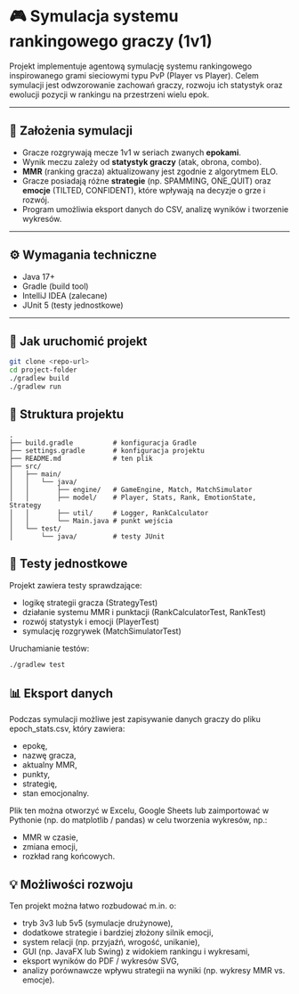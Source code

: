# 🎮 Symulacja systemu rankingowego graczy (1v1)

Projekt implementuje agentową symulację systemu rankingowego inspirowanego grami sieciowymi typu PvP (Player vs Player). Celem symulacji jest odwzorowanie zachowań graczy, rozwoju ich statystyk oraz ewolucji pozycji w rankingu na przestrzeni wielu epok.

---

## 📌 Założenia symulacji

- Gracze rozgrywają mecze 1v1 w seriach zwanych **epokami**.
- Wynik meczu zależy od **statystyk graczy** (atak, obrona, combo).
- **MMR** (ranking gracza) aktualizowany jest zgodnie z algorytmem ELO.
- Gracze posiadają różne **strategie** (np. SPAMMING, ONE_QUIT) oraz **emocje** (TILTED, CONFIDENT), które wpływają na decyzje o grze i rozwój.
- Program umożliwia eksport danych do CSV, analizę wyników i tworzenie wykresów.

---

## ⚙️ Wymagania techniczne

- Java 17+
- Gradle (build tool)
- IntelliJ IDEA (zalecane)
- JUnit 5 (testy jednostkowe)

---

## 🚀 Jak uruchomić projekt

```bash
git clone <repo-url>
cd project-folder
./gradlew build
./gradlew run
```
## 📁 Struktura projektu
```
.
├── build.gradle          # konfiguracja Gradle
├── settings.gradle       # konfiguracja projektu
├── README.md             # ten plik
├── src/
│   ├── main/
│   │   └── java/
│   │       ├── engine/   # GameEngine, Match, MatchSimulator
│   │       ├── model/    # Player, Stats, Rank, EmotionState, Strategy
│   │       ├── util/     # Logger, RankCalculator
│   │       └── Main.java # punkt wejścia
│   └── test/
│       └── java/         # testy JUnit
```

## 🧪 Testy jednostkowe
Projekt zawiera testy sprawdzające:
- logikę strategii gracza (StrategyTest)
- działanie systemu MMR i punktacji (RankCalculatorTest, RankTest)
- rozwój statystyk i emocji (PlayerTest)
- symulację rozgrywek (MatchSimulatorTest)

Uruchamianie testów:
```bash
./gradlew test
```

## 📊 Eksport danych
Podczas symulacji możliwe jest zapisywanie danych graczy do pliku epoch_stats.csv, który zawiera:

- epokę,
- nazwę gracza,
- aktualny MMR,
- punkty,
- strategię,
- stan emocjonalny.

Plik ten można otworzyć w Excelu, Google Sheets lub zaimportować w Pythonie (np. do matplotlib / pandas) w celu tworzenia wykresów, np.:

- MMR w czasie,
- zmiana emocji,
- rozkład rang końcowych.

## 💡 Możliwości rozwoju
Ten projekt można łatwo rozbudować m.in. o:

- tryb 3v3 lub 5v5 (symulacje drużynowe),
- dodatkowe strategie i bardziej złożony silnik emocji,
- system relacji (np. przyjaźń, wrogość, unikanie),
- GUI (np. JavaFX lub Swing) z widokiem rankingu i wykresami,
- eksport wyników do PDF / wykresów SVG,
- analizy porównawcze wpływu strategii na wyniki (np. wykresy MMR vs. emocje).

